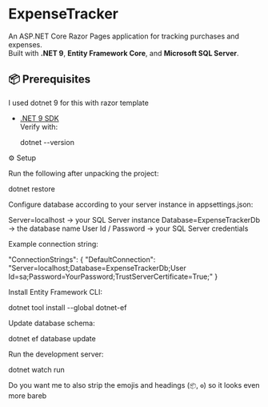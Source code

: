 # ExpenseTracker

An ASP.NET Core Razor Pages application for tracking purchases and expenses.  
Built with **.NET 9**, **Entity Framework Core**, and **Microsoft SQL Server**.

## 📦 Prerequisites

I used dotnet 9 for this with razor template

- [.NET 9 SDK](https://dotnet.microsoft.com/en-us/download/dotnet/9.0)  
  Verify with:

  dotnet --version

⚙️ Setup

Run the following after unpacking the project:

dotnet restore

Configure database according to your server instance in appsettings.json:

Server=localhost → your SQL Server instance
Database=ExpenseTrackerDb → the database name
User Id / Password → your SQL Server credentials

Example connection string:

"ConnectionStrings": {
  "DefaultConnection": "Server=localhost;Database=ExpenseTrackerDb;User Id=sa;Password=YourPassword;TrustServerCertificate=True;"
}

Install Entity Framework CLI:

dotnet tool install --global dotnet-ef

Update database schema:

dotnet ef database update

Run the development server:

dotnet watch run


Do you want me to also strip the emojis and headings (`📦`, `⚙️`) so it looks even more bareb